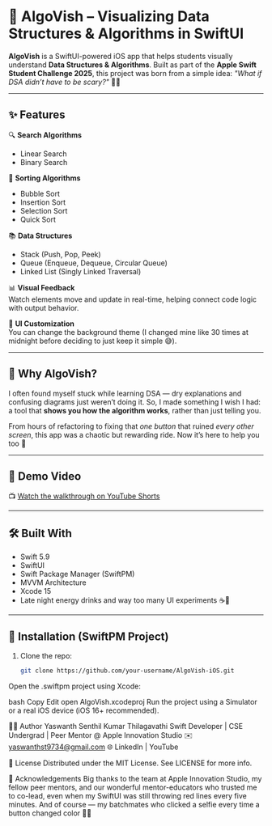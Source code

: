 # 📱 AlgoVish – Visualizing Data Structures & Algorithms in SwiftUI

**AlgoVish** is a SwiftUI-powered iOS app that helps students visually understand **Data Structures & Algorithms**. Built as part of the **Apple Swift Student Challenge 2025**, this project was born from a simple idea: _"What if DSA didn’t have to be scary?"_ 🧠💡

---

## ✨ Features

🔍 **Search Algorithms**  
- Linear Search  
- Binary Search  

🔄 **Sorting Algorithms**  
- Bubble Sort  
- Insertion Sort  
- Selection Sort  
- Quick Sort  

📚 **Data Structures**  
- Stack (Push, Pop, Peek)  
- Queue (Enqueue, Dequeue, Circular Queue)  
- Linked List (Singly Linked Traversal)

📊 **Visual Feedback**  
Watch elements move and update in real-time, helping connect code logic with output behavior.

🎨 **UI Customization**  
You can change the background theme (I changed mine like 30 times at midnight before deciding to just keep it simple 😅).

---

## 🧠 Why AlgoVish?

I often found myself stuck while learning DSA — dry explanations and confusing diagrams just weren’t doing it. So, I made something I wish I had: a tool that **shows you how the algorithm works**, rather than just telling you.

From hours of refactoring to fixing that *one button* that ruined *every other screen*, this app was a chaotic but rewarding ride. Now it’s here to help you too 🚀

---

## 🎥 Demo Video

📺 [Watch the walkthrough on YouTube Shorts](https://youtube.com/shorts/QClyYCEV6Sk?feature=share)

---

## 🛠 Built With

- Swift 5.9
- SwiftUI
- Swift Package Manager (SwiftPM)
- MVVM Architecture
- Xcode 15
- Late night energy drinks and way too many UI experiments ☕️🎨

---

## 📂 Installation (SwiftPM Project)

1. Clone the repo:
   ```bash
   git clone https://github.com/your-username/AlgoVish-iOS.git
Open the .swiftpm project using Xcode:

bash
Copy
Edit
open AlgoVish.xcodeproj
Run the project using a Simulator or a real iOS device (iOS 16+ recommended).

👨‍💻 Author
Yaswanth Senthil Kumar Thilagavathi
Swift Developer | CSE Undergrad | Peer Mentor @ Apple Innovation Studio
✉️ yaswanthst9734@gmail.com
🌐 LinkedIn | YouTube

📄 License
Distributed under the MIT License. See LICENSE for more info.

🙌 Acknowledgements
Big thanks to the team at Apple Innovation Studio, my fellow peer mentors, and our wonderful mentor-educators who trusted me to co-lead, even when my SwiftUI was still throwing red lines every five minutes. And of course — my batchmates who clicked a selfie every time a button changed color 📸😂

